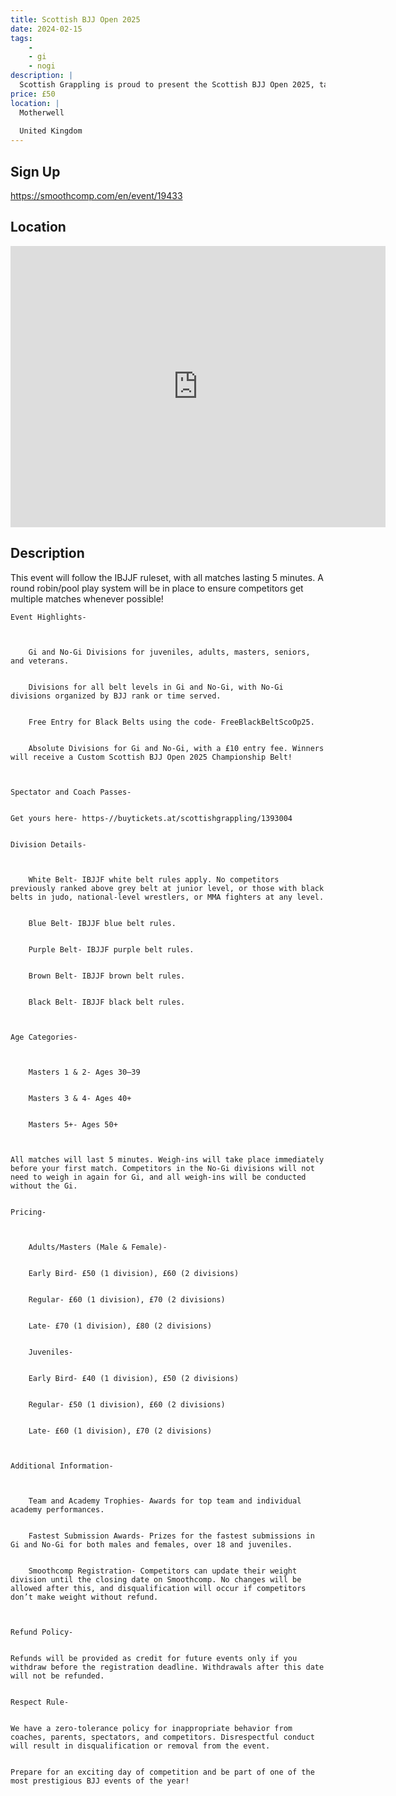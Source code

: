```yaml
---
title: Scottish BJJ Open 2025
date: 2024-02-15
tags:
    - 
    - gi 
    - nogi 
description: |
  Scottish Grappling is proud to present the Scottish BJJ Open 2025, taking place on Saturday, 15th February 2025, at the Ravenscraig Regional Sports Facility in Motherwell
price: £50
location: |
  Motherwell
                                        
  United Kingdom
---
```

## Sign Up
https://smoothcomp.com/en/event/19433

## Location
<iframe src="https://www.google.com/maps/embed?pb=!1m18!1m12!1m3!1d12345.6789!2d-3.9638210!3d55.7922482!2m3!1f0!2f0!3f0!3m2!1i1024!2i768!4f13.1!3m3!1m2!1s0x0%3A0x0!2z55.7922482!5e0!3m2!1sen!2sus!4v1234567890" width="600" height="450" style="border:0;" allowfullscreen="" loading="lazy"></iframe>

## Description
This event will follow the IBJJF ruleset, with all matches lasting 5 minutes. A round robin/pool play system will be in place to ensure competitors get multiple matches whenever possible!
  

    Event Highlights-
  


        Gi and No-Gi Divisions for juveniles, adults, masters, seniors, and veterans.
      

        Divisions for all belt levels in Gi and No-Gi, with No-Gi divisions organized by BJJ rank or time served.
      

        Free Entry for Black Belts using the code- FreeBlackBeltScoOp25.
      

        Absolute Divisions for Gi and No-Gi, with a £10 entry fee. Winners will receive a Custom Scottish BJJ Open 2025 Championship Belt!
      


    Spectator and Coach Passes-
  

    Get yours here- https-//buytickets.at/scottishgrappling/1393004


    Division Details-
  


        White Belt- IBJJF white belt rules apply. No competitors previously ranked above grey belt at junior level, or those with black belts in judo, national-level wrestlers, or MMA fighters at any level.
      

        Blue Belt- IBJJF blue belt rules.
      

        Purple Belt- IBJJF purple belt rules.
      

        Brown Belt- IBJJF brown belt rules.
      

        Black Belt- IBJJF black belt rules.
      


    Age Categories-
  


        Masters 1 & 2- Ages 30–39
      

        Masters 3 & 4- Ages 40+
      

        Masters 5+- Ages 50+
      


    All matches will last 5 minutes. Weigh-ins will take place immediately before your first match. Competitors in the No-Gi divisions will not need to weigh in again for Gi, and all weigh-ins will be conducted without the Gi.
  

    Pricing-
  


        Adults/Masters (Male & Female)-
      

        Early Bird- £50 (1 division), £60 (2 divisions)
      

        Regular- £60 (1 division), £70 (2 divisions)
      

        Late- £70 (1 division), £80 (2 divisions)
      

        Juveniles-
      

        Early Bird- £40 (1 division), £50 (2 divisions)
      

        Regular- £50 (1 division), £60 (2 divisions)
      

        Late- £60 (1 division), £70 (2 divisions)
      


    Additional Information-
  


        Team and Academy Trophies- Awards for top team and individual academy performances.
      

        Fastest Submission Awards- Prizes for the fastest submissions in Gi and No-Gi for both males and females, over 18 and juveniles.
      

        Smoothcomp Registration- Competitors can update their weight division until the closing date on Smoothcomp. No changes will be allowed after this, and disqualification will occur if competitors don’t make weight without refund.
      


    Refund Policy-
  

    Refunds will be provided as credit for future events only if you withdraw before the registration deadline. Withdrawals after this date will not be refunded.
  

    Respect Rule-
  

    We have a zero-tolerance policy for inappropriate behavior from coaches, parents, spectators, and competitors. Disrespectful conduct will result in disqualification or removal from the event.
  

    Prepare for an exciting day of competition and be part of one of the most prestigious BJJ events of the year!